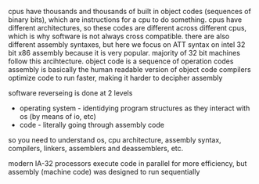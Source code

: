 cpus have thousands and thousands of built in object codes (sequences of binary bits), which are instructions for a cpu to do something. cpus have different architectures, so these codes are different across different cpus, which is why software is not always cross compatible. 
there are also different assembly syntaxes, but here we focus on ATT syntax on intel 32 bit x86 assembly because it is very popular. majority of 32 bit machines follow this arcihtecture.
object code is a sequence of operation codes 
assembly is basically the human readable version of object code
compilers optimize code to run faster, making it harder to decipher assembly

software reverseing is done at 2 levels
- operating system - identidying program structures as they interact with os (by means of io, etc)
- code - literally going through assembly code

so you need to understand os, cpu architecture, assembly syntax, compilers, linkers, assemblers and deassemblers, etc.

modern IA-32 processors execute code in parallel for more efficiency, but assembly (machine code) was designed to run sequentially

